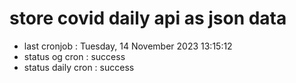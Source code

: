# store covid daily api as json data

- last cronjob : Tuesday, 14 November 2023 13:15:12
- status og cron : success
- status daily cron : success
      
      